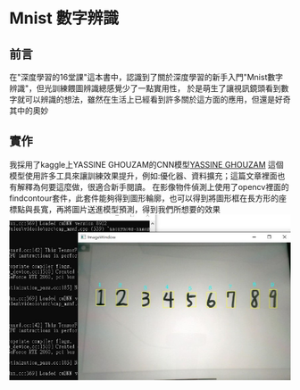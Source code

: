 # Mnist 數字辨識 
## 前言  
在"深度學習的16堂課"這本書中，認識到了關於深度學習的新手入門"Mnist數字辨識"，但光訓練餵圖辨識總感覺少了一點實用性，
於是萌生了讓視訊鏡頭看到數字就可以辨識的想法，雖然在生活上已經看到許多關於這方面的應用，但還是好奇其中的奧妙
## 實作
我採用了kaggle上YASSINE GHOUZAM的CNN模型[YASSINE GHOUZAM](https://www.kaggle.com/code/yassineghouzam/introduction-to-cnn-keras-0-997-top-6)
這個模型使用許多工具來讓訓練效果提升，例如:優化器、資料擴充；這篇文章裡面也有解釋為何要這麼做，很適合新手閱讀。
在影像物件偵測上使用了opencv裡面的findcontour套件，此套件能夠得到圖形輪廓，也可以得到將圖形框在長方形的座標點與長寬，再將圖片送進模型預測，得到我們所想要的效果  
![image](https://github.com/UJayMa/CNN_Mnist_Number/blob/main/detect_result_01.jpg)
